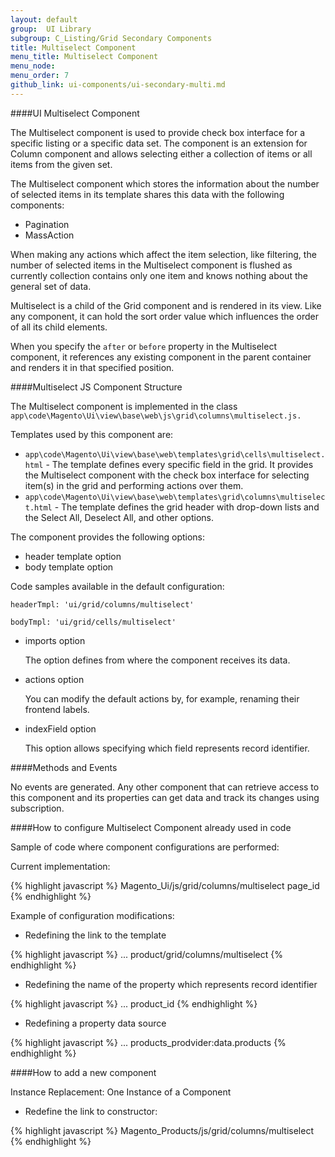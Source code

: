 ```yaml
---
layout: default
group:  UI Library
subgroup: C_Listing/Grid Secondary Components
title: Multiselect Component
menu_title: Multiselect Component
menu_node:
menu_order: 7
github_link: ui-components/ui-secondary-multi.md
---
```


####UI Multiselect Component

The Multiselect component is used to provide check box interface for a specific listing or a specific data set. The component is an extension for Column component and allows selecting either a collection of items or all items from the given set.

The Multiselect component which stores the information about the number of selected items in its template shares this data with the following components:

* Pagination
* MassAction

When making any actions which affect the item selection, like filtering, the number of selected items in the Multiselect component is flushed as currently collection contains only one item and knows nothing about the general set of data.

Multiselect is a child of the Grid component and is rendered in its view. Like any component, it can hold the sort order value which influences the order of all its child elements.

When you specify the `after` or `before` property in the Multiselect component, it references any existing component in the parent container and renders it in that specified position.

####Multiselect JS Component Structure

The Multiselect component is implemented in the class `app\code\Magento\Ui\view\base\web\js\grid\columns\multiselect.js.`

Templates used by this component are:

* `app\code\Magento\Ui\view\base\web\templates\grid\cells\multiselect.html` - The template defines every specific field in the grid. It provides the Multiselect component with the check box interface for selecting item(s) in the grid and performing actions over them.
* `app\code\Magento\Ui\view\base\web\templates\grid\columns\multiselect.html` - The template defines the grid header with drop-down lists and the Select All, Deselect All, and other options.

The component provides the following options:

* header template option
* body template option

Code samples available in the default configuration:

`headerTmpl: 'ui/grid/columns/multiselect'`

`bodyTmpl: 'ui/grid/cells/multiselect'`

* imports option

    The option defines from where the component receives its data.

* actions option

    You can modify the default actions by, for example, renaming their frontend labels.

* indexField option

    This option allows specifying which field represents record identifier.

####Methods and Events

No events are generated. Any other component that can retrieve access to this component and its properties can get data and track its changes using subscription.

####How to configure Multiselect Component already used in code

Sample of code where component configurations are performed:

Current implementation:

{% highlight javascript %}
<column name="ids" class="Magento\Ui\Component\MassAction\Columns\Column">
            <argument name="data" xsi:type="array">
                <item name="js_config" xsi:type="array">
                    <item name="component" xsi:type="string">Magento_Ui/js/grid/columns/multiselect</item>
                </item>
                <item name="config" xsi:type="array">
                    <item name="indexField" xsi:type="string">page_id</item>
                    <item name="appendTo" xsi:type="string"></item>
                </item>
            </argument>
        </column>
{% endhighlight %}

Example of configuration modifications:

* Redefining the link to the template

{% highlight javascript %}
<column name="ids" class="Magento\Ui\Component\MassAction\Columns\Column">
    <argument name="data" xsi:type="array">
        ...
        <item name="config" xsi:type="array">
            <item name="headerTmpl" xsi:type="string">product/grid/columns/multiselect</item>
        </item>
    </argument>
</column>
{% endhighlight %}

* Redefining the name of the property which represents record identifier

{% highlight javascript %}
<column name="ids" class="Magento\Ui\Component\MassAction\Columns\Column">
    <argument name="data" xsi:type="array">
        ...
        <item name="config" xsi:type="array">
            <item name="indexField" xsi:type="string">product_id</item>
        </item>
    </argument>
</column>
{% endhighlight %}

* Redefining a property data source

{% highlight javascript %}
<column name="ids" class="Magento\Ui\Component\MassAction\Columns\Column">
    <argument name="data" xsi:type="array">
        ...
        <item name="config" xsi:type="array">
            <item name="imports" xsi:type="array">
                <item name="rows">products_prodvider:data.products</item>
            </item>
        </item>
    </argument>
</column>
{% endhighlight %}

####How to add a new component

Instance Replacement: One Instance of a Component

* Redefine the link to constructor:

{% highlight javascript %}
<column name="ids" class="Magento\Ui\Component\MassAction\Columns\Column">
    <argument name="data" xsi:type="array">
        <item name="js_config" xsi:type="array">
            <item name="component" xsi:type="string">Magento_Products/js/grid/columns/multiselect</item>
        </item>
    </argument>
</column>
{% endhighlight %}